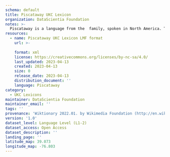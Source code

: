 ```yaml
---
schema: default
title: Piscataway UKC Lexicon
organization: DataScientia Foundation
notes: >-
  Piscataway is a language from the  family, spoken in North America. The UKC Lexicon of Piscataway is represented as a lexico-semantic network. It consists of words, word senses, synsets, as well as sense-level and synset-level relationships.
resources:
  - name: Piscataway UKC Lexicon LMF format
    url: >-
      
    format: xml
    license: https://creativecommons.org/licenses/by-nc-sa/4.0/
    last_updated: 2023-04-13
    created: 2023-04-13
    size: 0
    release_date: 2023-04-13
    distribution_document: ''
    language: Piscataway
category:
  - UKC Lexicons
maintainer: DataScientia Foundation
maintainer_email: ''
tags: ''
provenance: 'Wiktionary 2022.01. by Wikimedia Foundation (http://en.wiktionary.org); Princeton WordNet 2.1 by Princeton University (https://wordnet.princeton.edu)'
version: '1.0'
dataset_level: Language Level (L1-2)
dataset_access: Open Access
dataset_description: ''
landing_page: ''
latitude_map: 39.073
longitude_map: -76.803
---
```

